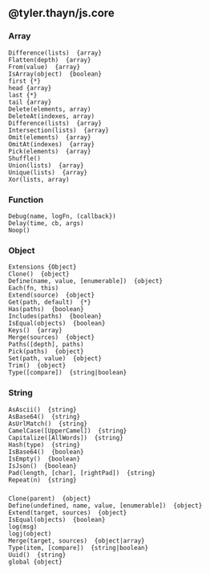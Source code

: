 
## @tyler.thayn/js.core  


### Array  

	Difference(lists)  {array}
	Flatten(depth)  {array}
	From(value)  {array}
	IsArray(object)  {boolean}
	first {*}  
	head {array}  
	last {*}  
	tail {array}  
	Delete(elements, array)  
	DeleteAt(indexes, array)  
	Difference(lists)  {array}
	Intersection(lists)  {array}
	Omit(elements)  {array}
	OmitAt(indexes)  {array}
	Pick(elements)  {array}
	Shuffle()  
	Union(lists)  {array}
	Unique(lists)  {array}
	Xor(lists, array)  

### Function  

	Debug(name, logFn, (callback})  
	Delay(time, cb, args)  
	Noop()  

### Object  

	Extensions {Object}  
	Clone()  {object}
	Define(name, value, [enumerable])  {object}
	Each(fn, this)  
	Extend(source)  {object}
	Get(path, default)  {*}
	Has(paths)  {boolean}
	Includes(paths)  {boolean}
	IsEqual(objects)  {boolean}
	Keys()  {array}
	Merge(sources)  {object}
	Paths([depth], paths)  
	Pick(paths)  {object}
	Set(path, value)  {object}
	Trim()  {object}
	Type([compare])  {string|boolean}

### String  

	AsAscii()  {string}
	AsBase64()  {string}
	AsUrlMatch()  {string}
	CamelCase([UpperCamel])  {string}
	Capitalize([AllWords])  {string}
	Hash(type)  {string}
	IsBase64()  {boolean}
	IsEmpty()  {boolean}
	IsJson()  {boolean}
	Pad(length, [char], [rightPad])  {string}
	Repeat(n)  {string}

###   

	Clone(parent)  {object}
	Define(undefined, name, value, [enumerable])  {object}
	Extend(target, sources)  {object}
	IsEqual(objects)  {boolean}
	log(msg)  
	logj(object)  
	Merge(target, sources)  {object|array}
	Type(item, [compare])  {string|boolean}
	Uuid()  {string}
	global {object}  
